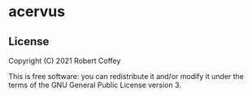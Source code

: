 # acervus

## License

Copyright (C) 2021 Robert Coffey

This is free software: you can redistribute it and/or modify it under the terms
of the GNU General Public License version 3.
